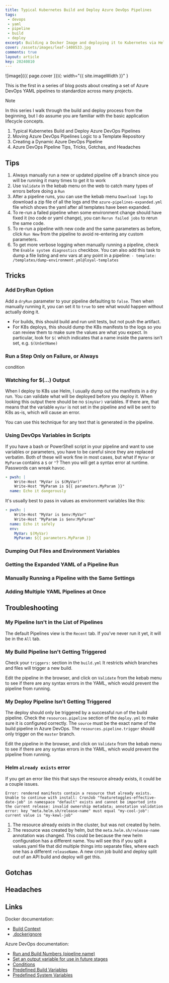 ```yaml
---
title: Typical Kubernetes Build and Deploy Azure DevOps Pipelines
tags:
 - devops
 - yaml
 - pipeline
 - build
 - deploy
excerpt: Building a Docker Image and deploying it to Kubernetes via Helm
cover: /assets/images/leaf-1408533.jpg
comments: true
layout: article
key: 20240810
---
```


![image]({{ page.cover }}){: width="{{ site.imageWidth }}" }

This is the first in a series of blog posts about creating a set of Azure DevOps YAML pipelines to standardize across many projects.

> [!NOTE]
> In this series I walk through the build and deploy process from the beginning, but I do assume you are familiar with the basic application lifecycle concepts.

1. Typical Kubernetes Build and Deploy Azure DevOps Pipelines
1. Moving Azure DevOps Pipelines Logic to a Template Repository
1. Creating a Dynamic Azure DevOps Pipeline
1. Azure DevOps Pipeline Tips, Tricks, Gotchas, and Headaches

## Tips

1. Always manually run a new or updated pipeline off a branch since you will be running it many times to get it to work
1. Use `Validate` in the kebab menu on the web to catch many types of errors before doing a `Run`
1. After a pipeline runs, you can use the kebab menu `Download logs` to download a zip file of all the logs and the `​​azure-pipelines-expanded.yml` file which shows the yaml after all templates have been expanded.
1. To re-run a failed pipeline when some environment change should have fixed it (no code or yaml change), you can `Rerun failed jobs` to rerun the same code.
1. To re-run a pipeline with new code and the same parameters as before, click `Run New` from the pipeline to avoid re-entering any custom parameters.
1. To get more verbose logging when manually running a pipeline, check the `Enable system diagnostics` checkbox. You can also add this task to dump a file listing and env vars at any point in a pipeline: `- template: /templates/dump-environment.yml@loyal-templates`

## Tricks

### Add DryRun Option

Add a `dryRun` parameter to your pipeline defaulting to `false`. Then when manually running it, you can set it to `true` to see what would happen without actually doing it.

- For builds, this should build and run unit tests, but not push the artifact.
- For K8s deploys, this should dump the K8s manifests to the logs so you can review them to make sure the values are what you expect. In particular, look for `$(` which indicates that a name inside the parens isn’t set, e.g. `$(UnSetName)`

### Run a Step Only on Failure, or Always

condition

### Watching for $(...) Output

When I deploy to K8s use Helm, I usually dump out the manifests in a dry run. You can validate what will be deployed before you deploy it. When looking this output there should be no `$(myVar)` variables. If there are, that means that the variable `myVar` is not set in the pipeline and will be sent to K8s as-is, which will cause an error.

You can use this technique for any text that is generated in the pipeline.

### Using DevOps Variables in Scripts

If you have a bash or PowerShell script in your pipeline and want to use variables or parameters, you have to be careful since they are replaced verbatim. Both of these will work fine in most cases, but what if `MyVar` or `MyParam` contains a `$` or `"`? Then you will get a syntax error at runtime. Passwords can wreak havoc.

```yaml
- pwsh: |
    Write-Host "MyVar is $(MyVar)"
    Write-Host "MyParam is ${{ parameters.MyParam }}"
  name: Echo it dangerously
```

It's usually best to pass in values as environment variables like this:

```yaml
- pwsh: |
    Write-Host "MyVar is $env:MyVar"
    Write-Host "MyParam is $env:MyParam"
  name: Echo it safely
  env:
    MyVar: $(MyVar)
    MyParam: ${{ parameters.MyParam }}
```

### Dumping Out Files and Environment Variables

### Getting the Expanded YAML of a Pipeline Run

### Manually Running a Pipeline with the Same Settings

### Adding Multiple YAML Pipelines at Once

## Troubleshooting

### My Pipeline Isn't in the List of Pipelines

The default Pipelines view is the `Recent` tab. If you've never run it yet, it will be in the `All` tab.

### My Build Pipeline Isn't Getting Triggered

Check your `triggers:` section in the `build.yml` It restricts which branches and files will trigger a new build.

Edit the pipeline in the browser, and click on `Validate` from the kebab menu to see if there are any syntax errors in the YAML, which would prevent the pipeline from running.

### My Deploy Pipeline Isn't Getting Triggered

The deploy should only be triggered by a successful run of the build pipeline. Check the `resources.pipeline` section of the `deploy.yml` to make sure it is configured correctly. The `source` must be the exact name of the build pipeline in Azure DevOps. The `resources.pipeline.trigger` should only trigger on the `master` branch.

Edit the pipeline in the browser, and click on `Validate` from the kebab menu to see if there are any syntax errors in the YAML, which would prevent the pipeline from running.

### Helm `already exists` error

If you get an error like this that says the resource already exists, it could be a couple issues.

```text
Error: rendered manifests contain a resource that already exists. Unable to continue with install: CronJob "featuretoggles-effective-date-job" in namespace "default" exists and cannot be imported into the current release: invalid ownership metadata; annotation validation error: key "meta.helm.sh/release-name" must equal "my-cool-job": current value is "my-kewl-job"
```

1. The resource already exists in the cluster, but was not created by helm.
2. The resource was created by helm, but the `meta.helm.sh/release-name` annotation was changed. This could be because the new helm configuration has a different name. You will see this if you split a values.yaml file that did multiple things into separate files, where each one has a different `releaseName`. A new cron job build and deploy split out of an API build and deploy will get this.

## Gotchas

## Headaches

## Links

Docker documentation:

- [Build Context](https://docs.docker.com/build/concepts/context/)
- [.dockerignore](https://docs.docker.com/build/concepts/context/#dockerignore-files)

Azure DevOps documentation:

- [Run and Build Numbers (pipeline name)](https://learn.microsoft.com/en-us/azure/devops/pipelines/process/run-number?view=azure-devops)
- [Set an output variable for use in future stages](https://learn.microsoft.com/en-us/azure/devops/pipelines/process/set-variables-scripts?view=azure-devops&tabs=bash#set-an-output-variable-for-use-in-future-stages)
- [Conditions](https://learn.microsoft.com/en-us/azure/devops/pipelines/process/conditions?view=azure-devops&tabs=yaml%2Cstages)
- [Predefined Build Variables](https://learn.microsoft.com/en-us/azure/devops/pipelines/build/variables?view=azure-devops&tabs=yaml#build-variables-devops-services)
- [Predefined System Variables](https://learn.microsoft.com/en-us/azure/devops/pipelines/build/variables?view=azure-devops&tabs=yaml#system-variables-devops-services)
